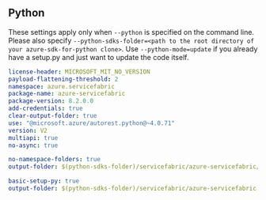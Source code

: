 ## Python

These settings apply only when `--python` is specified on the command line.
Please also specify `--python-sdks-folder=<path to the root directory of your azure-sdk-for-python clone>`.
Use `--python-mode=update` if you already have a setup.py and just want to update the code itself.

``` yaml $(python)
license-header: MICROSOFT_MIT_NO_VERSION
payload-flattening-threshold: 2
namespace: azure.servicefabric
package-name: azure-servicefabric
package-version: 8.2.0.0
add-credentials: true
clear-output-folder: true
use: "@microsoft.azure/autorest.python@~4.0.71"
version: V2
multiapi: true
no-async: true
```
``` yaml $(python) && $(python-mode) == 'update'
no-namespace-folders: true
output-folder: $(python-sdks-folder)/servicefabric/azure-servicefabric/azure/servicefabric
```
``` yaml $(python) && $(python-mode) == 'create'
basic-setup-py: true
output-folder: $(python-sdks-folder)/servicefabric/azure-servicefabric
```
